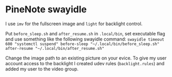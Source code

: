 # PineNote swayidle

I use `imv` for the fullscreen image and `light` for backlight control.

Put `before_sleep.sh` and `after_resume.sh` in `.local/bin`, set executable flag and use something like the following swayidle command:
`swayidle timeout 600 "systemctl suspend" before-sleep "~/.local/bin/before_sleep.sh" after-resume "~/.local/bin/after_resume.sh"`

Change the image path to an existing picture on your evice.
To give my user account access to the backlight I created udev rules (`backlight.rules`) and added my user to the video group.
